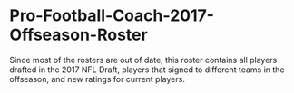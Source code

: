 # Pro-Football-Coach-2017-Offseason-Roster
Since most of the rosters are out of date, this roster contains all players drafted in the 2017 NFL Draft, players that signed to different teams in the offseason, and new ratings for current players.

